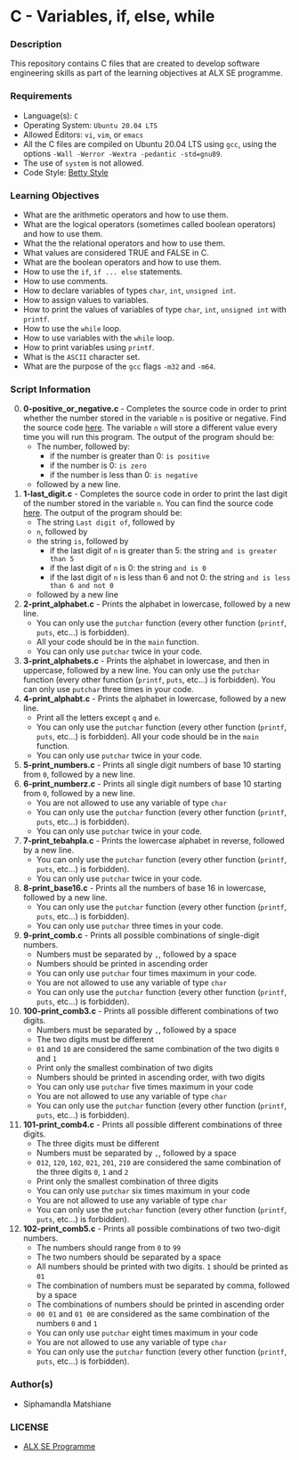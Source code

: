 # C - Variables, if, else, while

### Description
This repository contains C files that are created to develop software engineering skills as part of the learning objectives at ALX SE programme.

### Requirements
* Language(s): `C`
* Operating System: `Ubuntu 20.04 LTS`
* Allowed Editors: `vi`, `vim`, or `emacs`
* All the C files are compiled on Ubuntu 20.04 LTS using `gcc`, using the options `-Wall -Werror -Wextra -pedantic -std=gnu89`.
* The use of `system` is not allowed.
* Code Style: <a href="https://github.com/holbertonschool/Betty">Betty Style</a>

### Learning Objectives
* What are the arithmetic operators and how to use them.
* What are the logical operators (sometimes called boolean operators) and how to use them.
* What the the relational operators and how to use them.
* What values are considered TRUE and FALSE in C.
* What are the boolean operators and how to use them.
* How to use the `if`, `if ... else` statements.
* How to use comments.
* How to declare variables of types `char`, `int`, `unsigned int`.
* How to assign values to variables.
* How to print the values of variables of type `char`, `int`, `unsigned int` with `printf`.
* How to use the `while` loop.
* How to use variables with the `while` loop.
* How to print variables using `printf`.
* What is the `ASCII` character set.
* What are the purpose of the `gcc` flags `-m32` and `-m64`.


### Script Information
0. **0-positive_or_negative.c** - Completes the source code in order to print whether the number stored in the variable `n` is positive or negative. Find the source code <a href="https://intranet.alxswe.com/rltoken/rrqNDWjrCWdARnWFLPExPw">here</a>. The variable `n` will store a different value every time you will run this program. The output of the program should be:
    * The number, followed by:
        * if the number is greater than 0: `is positive`
        * if the number is 0: `is zero`
        * if the number is less than 0: `is negative`
    * followed by a new line.<br>
1. **1-last_digit.c** - Completes the source code in order to print the last digit of the number stored in the variable `n`. You can find the source code <a href="https://intranet.alxswe.com/rltoken/5HWhPDsq3jq1yCRQFrLl4Q">here</a>. The output of the program should be: 
    * The string `Last digit of`, followed by
    * `n`, followed by
    * the string `is`, followed by
        * if the last digit of `n` is greater than 5: the string `and is greater than 5`
        * if the last digit of `n` is 0: the string `and is 0`
        * if the last digit of `n` is less than 6 and not 0: the string `and is less than 6 and not 0`
    * followed by a new line<br>
2. **2-print_alphabet.c** -  Prints the alphabet in lowercase, followed by a new line. 
    * You can only use the `putchar` function (every other function (`printf`, `puts`, etc…) is forbidden). 
    * All your code should be in the `main` function. 
    * You can only use `putchar` twice in your code.<br>
3. **3-print_alphabets.c** - Prints the alphabet in lowercase, and then in uppercase, followed by a new line. You can only use the `putchar` function (every other function (`printf`, `puts`, etc…) is forbidden). You can only use `putchar` three times in your code.<br>
4. **4-print_alphabt.c** - Prints the alphabet in lowercase, followed by a new line.
    * Print all the letters except `q` and `e`.
    * You can only use the `putchar` function (every other function (`printf`, `puts`, etc…) is forbidden). All your code should be in the `main` function. 
    * You can only use `putchar` twice in your code.<br>
5. **5-print_numbers.c** - Prints all single digit numbers of base 10 starting from `0`, followed by a new line.<br>
6. **6-print_numberz.c** - Prints all single digit numbers of base 10 starting from `0`, followed by a new line.
    * You are not allowed to use any variable of type `char`
    * You can only use the `putchar` function (every other function (`printf`, `puts`, etc…) is forbidden).
    * You can only use `putchar` twice in your code.<br>
7. **7-print_tebahpla.c** - Prints the lowercase alphabet in reverse, followed by a new line.
    * You can only use the `putchar` function (every other function (`printf`, `puts`, etc…) is forbidden).
    * You can only use `putchar` twice in your code.<br>
8. **8-print_base16.c** - Prints all the numbers of base 16 in lowercase, followed by a new line.
    * You can only use the `putchar` function (every other function (`printf`, `puts`, etc…) is forbidden).
    * You can only use `putchar` three times in your code.<br>
9. **9-print_comb.c** - Prints all possible combinations of single-digit numbers.
    * Numbers must be separated by `,`, followed by a space
    * Numbers should be printed in ascending order
    * You can only use `putchar` four times maximum in your code.
    * You are not allowed to use any variable of type `char`
    * You can only use the `putchar` function (every other function (`printf`, `puts`, etc…) is forbidden).<br>
10. **100-print_comb3.c** - Prints all possible different combinations of two digits.
    * Numbers must be separated by `,`, followed by a space
    * The two digits must be different
    * `01` and `10` are considered the same combination of the two digits `0` and `1`
    * Print only the smallest combination of two digits
    * Numbers should be printed in ascending order, with two digits
    * You can only use `putchar` five times maximum in your code
    * You are not allowed to use any variable of type `char`
    * You can only use the `putchar` function (every other function (`printf`, `puts`, etc…) is forbidden).<br>
11. **101-print_comb4.c** - Prints all possible different combinations of three digits.
    * The three digits must be different
    * Numbers must be separated by `,`, followed by a space
    * `012`, `120`, `102`, `021`, `201`, `210` are considered the same combination of the three digits `0`, `1` and `2`
    * Print only the smallest combination of three digits
    * You can only use `putchar` six times maximum in your code
    * You are not allowed to use any variable of type `char`
    * You can only use the `putchar` function (every other function (`printf`, `puts`, etc…) is forbidden).<br>
12. **102-print_comb5.c** - Prints all possible combinations of two two-digit numbers.
    * The numbers should range from `0` to `99`
    * The two numbers should be separated by a space
    * All numbers should be printed with two digits. `1` should be printed as `01`
    * The combination of numbers must be separated by comma, followed by a space
    * The combinations of numbers should be printed in ascending order
    * `00 01` and `01 00` are considered as the same combination of the numbers `0` and `1`
    * You can only use `putchar` eight times maximum in your code
    * You are not allowed to use any variable of type `char`
    * You can only use the `putchar` function (every other function (`printf`, `puts`, etc…) is forbidden).<br>

### Author(s)
* Siphamandla Matshiane

### LICENSE
* <a href="https://www.holbertonschool.com/"> ALX SE Programme</a>
